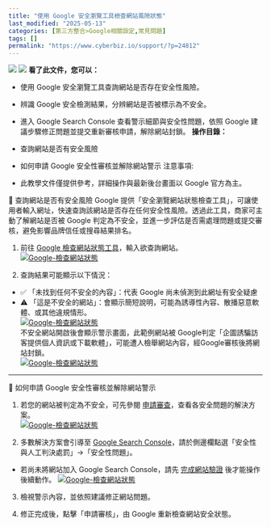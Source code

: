 ```yaml
---
title: "使用 Google 安全瀏覽工具檢查網站風險狀態"
last_modified: "2025-05-13"
categories: [第三方整合>Google相關設定,常見問題]
tags: []
permalink: "https://www.cyberbiz.io/support/?p=24812"
---
```


![](https://www.cyberbiz.io/support/wp-content/uploads/適用站別.png)
[![](https://www.cyberbiz.io/support/wp-content/uploads/台灣站.png)](https://www.cyberbiz.io/support/?page_id=2490)
**看了此文件，您可以：**  

* 使用 Google 安全瀏覽工具查詢網站是否存在安全性風險。
* 辨識 Google 安全檢測結果，分辨網站是否被標示為不安全。
* 進入 Google Search Console 查看警示細節與安全性問題，依照 Google 建議步驟修正問題並提交重新審核申請，解除網站封鎖。
**操作目錄：**

* 查詢網站是否有安全風險
* 如何申請 Google 安全性審核並解除網站警示
注意事項:  

* 此教學文件僅提供參考，詳細操作與最新後台畫面以 Google 官方為主。

📌 查詢網站是否有安全風險 Google
提供「安全瀏覽網站狀態檢查工具」，可讓使用者輸入網址，快速查詢該網站是否存在任何安全性風險。透過此工具，商家可主動了解網站是否被 Google
判定為不安全，並進一步評估是否需處理問題或提交審核，避免影響品牌信任或搜尋結果排名。  


1. 前往 [Google 檢查網站狀態工具](https://transparencyreport.google.com/safe-browsing/search?hl=zh-TW)，輸入欲查詢網站。  
[![Google-檢查網站狀態](https://www.cyberbiz.io/support/wp-content/uploads/2022/01/Google-檢查網站狀態1.png)](https://www.cyberbiz.io/support/wp-content/uploads/2022/01/Google-檢查網站狀態1.png)

2. 查詢結果可能顯示以下情況： 
* ✅ 「未找到任何不安全的內容」：代表 Google 尚未偵測到此網址有安全疑慮
* ⚠️ 「這是不安全的網站」：會顯示簡短說明，可能為誘導性內容、散播惡意軟體、或其他違規情形。  
[![Google-檢查網站狀態](https://www.cyberbiz.io/support/wp-content/uploads/2022/01/Google-檢查網站狀態2.png)](https://www.cyberbiz.io/support/wp-content/uploads/2022/01/Google-檢查網站狀態2.png)  
不安全網站開啟後會顯示警示畫面，此範例網站被 Google判定「企圖誘騙訪客提供個人資訊或下載軟體」，可能遭人檢舉網站內容，經Google審核後將網站封鎖。  
[![Google-檢查網站狀態](https://www.cyberbiz.io/support/wp-content/uploads/2022/01/Google-檢查網站狀態3.png)](https://www.cyberbiz.io/support/wp-content/uploads/2022/01/Google-檢查網站狀態3.png)

* * *

📌 如何申請 Google 安全性審核並解除網站警示

1. 若您的網站被判定為不安全，可先參閱 [申請審查](https://developers.google.com/web/fundamentals/security/hacked/request_review)，查看各安全問題的解決方案。  
[![Google-檢查網站狀態](https://www.cyberbiz.io/support/wp-content/uploads/2022/01/Google-檢查網站狀態4.png)](https://www.cyberbiz.io/support/wp-content/uploads/2022/01/Google-檢查網站狀態4.png)



2. 多數解決方案會引導至 [Google Search Console](https://search.google.com/search-console)，請於側邊欄點選「安全性與人工判決處罰」→「安全性問題」。 
* 若尚未將網站加入 Google Search Console，請先 [完成網站驗證](https://www.cyberbiz.io/support/?p=15362) 後才能操作後續動作。
[![Google-檢查網站狀態](https://www.cyberbiz.io/support/wp-content/uploads/2022/01/Google-檢查網站狀態6.png)](https://www.cyberbiz.io/support/wp-content/uploads/2022/01/Google-檢查網站狀態6.png)

3. 檢視警示內容，並依照建議修正網站問題。


4. 修正完成後，點擊「申請審核」，由 Google 重新檢查網站安全狀態。

